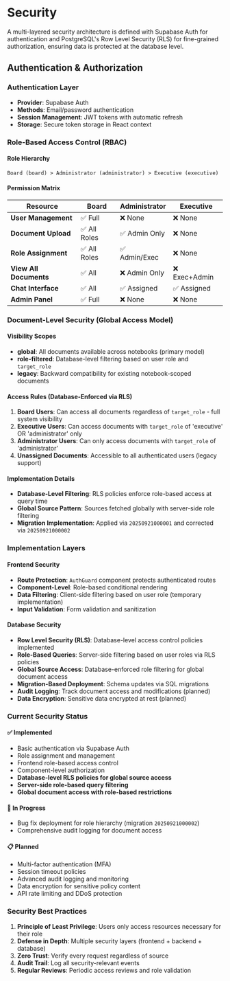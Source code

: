 # Security

A multi-layered security architecture is defined with Supabase Auth for authentication and PostgreSQL's Row Level Security (RLS) for fine-grained authorization, ensuring data is protected at the database level.

## Authentication & Authorization

### Authentication Layer
- **Provider**: Supabase Auth
- **Methods**: Email/password authentication
- **Session Management**: JWT tokens with automatic refresh
- **Storage**: Secure token storage in React context

### Role-Based Access Control (RBAC)

#### Role Hierarchy
```
Board (board) > Administrator (administrator) > Executive (executive)
```

#### Permission Matrix

| Resource | Board | Administrator | Executive |
|----------|-------|---------------|-----------|
| **User Management** | ✅ Full | ❌ None | ❌ None |
| **Document Upload** | ✅ All Roles | ✅ Admin Only | ❌ None |
| **Role Assignment** | ✅ All Roles | ✅ Admin/Exec | ❌ None |
| **View All Documents** | ✅ All | ❌ Admin Only | ❌ Exec+Admin |
| **Chat Interface** | ✅ All | ✅ Assigned | ✅ Assigned |
| **Admin Panel** | ✅ Full | ❌ None | ❌ None |

### Document-Level Security (Global Access Model)

#### Visibility Scopes
- **global**: All documents available across notebooks (primary model)
- **role-filtered**: Database-level filtering based on user role and `target_role`
- **legacy**: Backward compatibility for existing notebook-scoped documents

#### Access Rules (Database-Enforced via RLS)
1. **Board Users**: Can access all documents regardless of `target_role` - full system visibility
2. **Executive Users**: Can access documents with `target_role` of 'executive' OR 'administrator' only
3. **Administrator Users**: Can only access documents with `target_role` of 'administrator'
4. **Unassigned Documents**: Accessible to all authenticated users (legacy support)

#### Implementation Details
- **Database-Level Filtering**: RLS policies enforce role-based access at query time
- **Global Source Pattern**: Sources fetched globally with server-side role filtering
- **Migration Implementation**: Applied via `20250921000001` and corrected via `20250921000002`

### Implementation Layers

#### Frontend Security
- **Route Protection**: `AuthGuard` component protects authenticated routes
- **Component-Level**: Role-based conditional rendering
- **Data Filtering**: Client-side filtering based on user role (temporary implementation)
- **Input Validation**: Form validation and sanitization

#### Database Security
- **Row Level Security (RLS)**: Database-level access control policies implemented
- **Role-Based Queries**: Server-side filtering based on user roles via RLS policies
- **Global Source Access**: Database-enforced role filtering for global document access
- **Migration-Based Deployment**: Schema updates via SQL migrations
- **Audit Logging**: Track document access and modifications (planned)
- **Data Encryption**: Sensitive data encrypted at rest (planned)

### Current Security Status

#### ✅ Implemented
- Basic authentication via Supabase Auth
- Role assignment and management
- Frontend role-based access control
- Component-level authorization
- **Database-level RLS policies for global source access**
- **Server-side role-based query filtering**
- **Global document access with role-based restrictions**

#### 🔄 In Progress  
- Bug fix deployment for role hierarchy (migration `20250921000002`)
- Comprehensive audit logging for document access

#### 📋 Planned
- Multi-factor authentication (MFA)
- Session timeout policies
- Advanced audit logging and monitoring
- Data encryption for sensitive policy content
- API rate limiting and DDoS protection

### Security Best Practices

1. **Principle of Least Privilege**: Users only access resources necessary for their role
2. **Defense in Depth**: Multiple security layers (frontend + backend + database)
3. **Zero Trust**: Verify every request regardless of source
4. **Audit Trail**: Log all security-relevant events
5. **Regular Reviews**: Periodic access reviews and role validation
